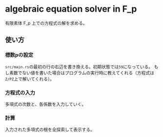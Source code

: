 # algebraic equation solver in F_p
有限素体 F_p 上での方程式の解を求める。

## 使い方

### 標数pの設定
```src/main.rs```の最初の行の右辺を書き換える。初期状態では```59```になっている。
もし素数でない値を書いた場合はプログラムの実行時に教えてくれる（方程式は```Z/PZ```上で解いてくれる）。

### 方程式の入力
多項式の次数と、各係数を入力していく。

### 計算
入力された多項式の根を全探索して表示する。